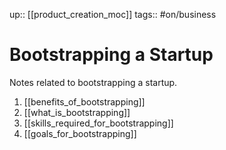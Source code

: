 up:: [[product_creation_moc]]
tags:: #on/business 

# Bootstrapping a Startup
Notes related to bootstrapping a startup.

1. [[benefits_of_bootstrapping]]
2. [[what_is_bootstrapping]]
3. [[skills_required_for_bootstrapping]]
4. [[goals_for_bootstrapping]]
